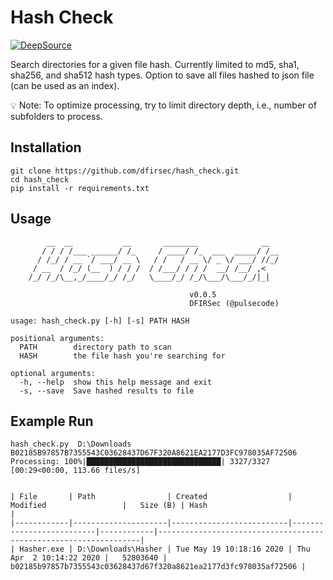 # Hash Check

[![DeepSource](https://deepsource.io/gh/dfirsec/hash_check.svg/?label=active+issues&show_trend=true&token=GvslOYdvfUSrnF48E506c989)](https://deepsource.io/gh/dfirsec/hash_check/?ref=repository-badge)

Search directories for a given file hash.  Currently limited to md5, sha1, sha256, and sha512 hash types.  Option to save all files hashed to json file (can be used as an index).

:bulb: Note: To optimize processing, try to limit directory depth, i.e., number of subfolders to process.

## Installation

```text
git clone https://github.com/dfirsec/hash_check.git
cd hash_check
pip install -r requirements.txt
```

## Usage

```text
        __  __           __       ________              __
       / / / /___ ______/ /_     / ____/ /_  ___  _____/ /__
      / /_/ / __ `/ ___/ __ \   / /   / __ \/ _ \/ ___/ //_/
     / __  / /_/ (__  ) / / /  / /___/ / / /  __/ /__/ ,<
    /_/ /_/\__,_/____/_/ /_/   \____/_/ /_/\___/\___/_/|_|

                                        v0.0.5
                                        DFIRSec (@pulsecode)

usage: hash_check.py [-h] [-s] PATH HASH

positional arguments:
  PATH        directory path to scan
  HASH        the file hash you're searching for

optional arguments:
  -h, --help  show this help message and exit
  -s, --save  Save hashed results to file
```

## Example Run

```text
hash_check.py  D:\Downloads B02185B97857B7355543C03628437D67F320A8621EA2177D3FC978035AF72506
Processing: 100%|██████████████████████████████| 3327/3327 [00:29<00:00, 113.66 files/s]


| File       | Path                | Created                  | Modified                 |   Size (B) | Hash                                                             |
|------------|---------------------|--------------------------|--------------------------|------------|------------------------------------------------------------------|
| Hasher.exe | D:\Downloads\Hasher | Tue May 19 10:18:16 2020 | Thu Apr  2 10:14:22 2020 |   52803640 | b02185b97857b7355543c03628437d67f320a8621ea2177d3fc978035af72506 |
```
